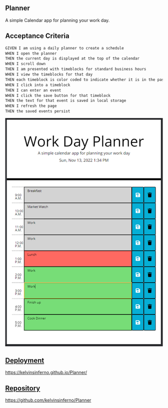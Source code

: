 ## Planner

A simple Calendar app for planning your work day.

## Acceptance Criteria
```md
GIVEN I am using a daily planner to create a schedule
WHEN I open the planner
THEN the current day is displayed at the top of the calendar
WHEN I scroll down
THEN I am presented with timeblocks for standard business hours
WHEN I view the timeblocks for that day
THEN each timeblock is color coded to indicate whether it is in the past, present, or future
WHEN I click into a timeblock
THEN I can enter an event
WHEN I click the save button for that timeblock
THEN the text for that event is saved in local storage
WHEN I refresh the page
THEN the saved events persist
```
<img src="./assets/imgs/ScreenShot.PNG">

## <a href="https://kelvinsinferno.github.io/Planner/">Deployment</a>
<a href="https://kelvinsinferno.github.io/Planner/">https://kelvinsinferno.github.io/Planner/</a>
## <a href="https://github.com/kelvinsinferno/Planner">Repository</a>
<a href="https://github.com/kelvinsinferno/Planner">https://github.com/kelvinsinferno/Planner</a>
